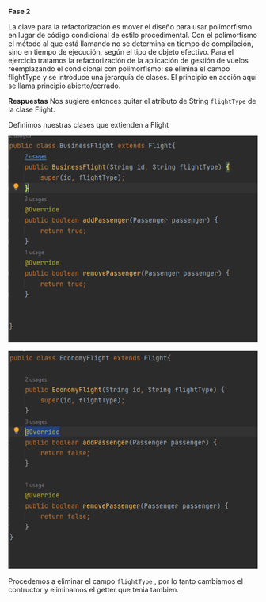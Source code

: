 **Fase 2**

La clave para la refactorización es mover el diseño para usar polimorfismo en lugar de código
condicional de estilo procedimental. Con el polimorfismo el método al que está llamando no se
determina en tiempo de compilación, sino en tiempo de ejecución, según el tipo de objeto efectivo.
Para el ejercicio tratamos la refactorización de la aplicación de gestión de vuelos reemplazando el
condicional con polimorfismo: se elimina el campo flightType y se introduce una jerarquía de clases.
El principio en acción aquí se llama principio abierto/cerrado. 

**Respuestas**
Nos sugiere entonces quitar el atributo de String
`flightType` de la clase Flight.

Definimos nuestras clases que extienden a Flight

![img.png](img.png)

![img_1.png](img_1.png)

Procedemos a eliminar el campo `flightType` , por lo tanto cambiamos el contructor y eliminamos el
getter que tenia tambien. 
